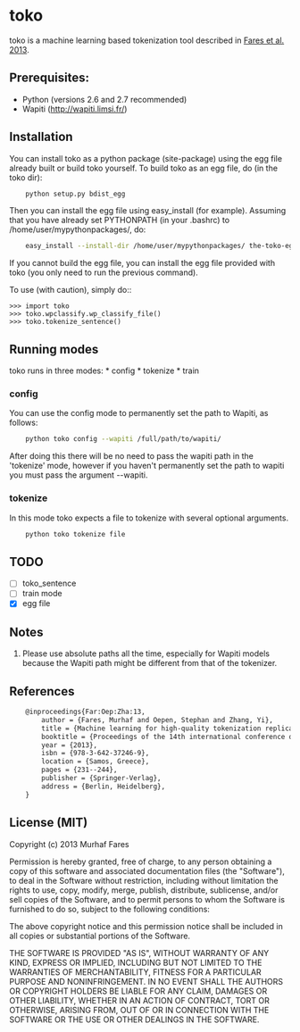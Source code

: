 toko
========

toko is a machine learning based tokenization tool described in [Fares et al. 2013](http://link.springer.com/chapter/10.1007%2F978-3-642-37247-6_19).


Prerequisites:
--------------

* Python (versions 2.6 and 2.7 recommended)
* Wapiti (http://wapiti.limsi.fr/)


Installation
--------------
You can install toko as a python package (site-package) using the egg file already built or build toko yourself.
To build toko as an egg file, do (in the toko dir):
```sh
    python setup.py bdist_egg
```

Then you can install the egg file using easy_install (for example). Assuming that you have already set PYTHONPATH (in your .bashrc) to /home/user/mypythonpackages/, do:

```sh
    easy_install --install-dir /home/user/mypythonpackages/ the-toko-egg-file.egg
```
If you cannot build the egg file, you can install the egg file provided with toko (you only need to run the previous command).


To use (with caution), simply do::

    >>> import toko
    >>> toko.wpclassify.wp_classify_file()
    >>> toko.tokenize_sentence()

Running modes
--------------

toko runs in three modes: 
    *  config 
    *  tokenize 
    *  train

### config
You can use the config mode to permanently set the path to Wapiti, as follows:
```sh
    python toko config --wapiti /full/path/to/wapiti/
```


After doing this there will be no need to pass the wapiti path in
the 'tokenize' mode, however if you haven't permanently set the path
to wapiti you must pass the argument --wapiti.


### tokenize

In this mode toko expects a file to tokenize with several optional
arguments.
```sh
    python toko tokenize file
```


TODO
----------

- [ ] toko_sentence
- [ ] train mode
- [X] egg file

Notes
----------
1) Please use absolute paths all the time, especially for Wapiti
models because the Wapiti path might be different from that of the
tokenizer.


References
----------

```LaTeX
    @inproceedings{Far:Oep:Zha:13,
        author = {Fares, Murhaf and Oepen, Stephan and Zhang, Yi},
        title = {Machine learning for high-quality tokenization replicating variable tokenization schemes},
        booktitle = {Proceedings of the 14th international conference on Computational Linguistics and Intelligent Text Processing - Volume Part I},
        year = {2013},
        isbn = {978-3-642-37246-9},
        location = {Samos, Greece},
        pages = {231--244}, 
        publisher = {Springer-Verlag},
        address = {Berlin, Heidelberg},
    }
```


License (MIT)
--------------

Copyright (c) 2013 Murhaf Fares

Permission is hereby granted, free of charge, to any person obtaining a copy
of this software and associated documentation files (the "Software"), to deal
in the Software without restriction, including without limitation the rights
to use, copy, modify, merge, publish, distribute, sublicense, and/or sell
copies of the Software, and to permit persons to whom the Software is
furnished to do so, subject to the following conditions:

The above copyright notice and this permission notice shall be included in
all copies or substantial portions of the Software.

THE SOFTWARE IS PROVIDED "AS IS", WITHOUT WARRANTY OF ANY KIND, EXPRESS OR
IMPLIED, INCLUDING BUT NOT LIMITED TO THE WARRANTIES OF MERCHANTABILITY,
FITNESS FOR A PARTICULAR PURPOSE AND NONINFRINGEMENT. IN NO EVENT SHALL THE
AUTHORS OR COPYRIGHT HOLDERS BE LIABLE FOR ANY CLAIM, DAMAGES OR OTHER
LIABILITY, WHETHER IN AN ACTION OF CONTRACT, TORT OR OTHERWISE, ARISING FROM,
OUT OF OR IN CONNECTION WITH THE SOFTWARE OR THE USE OR OTHER DEALINGS IN
THE SOFTWARE.
